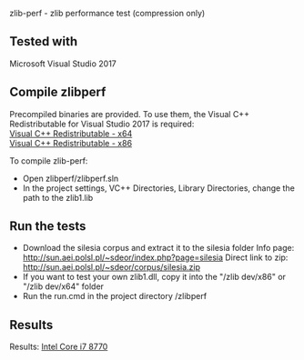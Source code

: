 zlib-perf - zlib performance test (compression only)

Tested with
-----------
Microsoft Visual Studio 2017

Compile zlibperf
----------------
Precompiled binaries are provided. To use them, the Visual C++ Redistributable for Visual Studio 2017 is required:  
[Visual C++ Redistributable - x64](https://aka.ms/vs/15/release/VC_redist.x64.exe)  
[Visual C++ Redistributable - x86](https://aka.ms/vs/15/release/VC_redist.x86.exe)

To compile zlib-perf:
- Open zlibperf/zlibperf.sln
- In the project settings, VC++ Directories, Library Directories, change the path to the zlib1.lib

Run the tests
-------------
- Download the silesia corpus and extract it to the silesia folder
  Info page: http://sun.aei.polsl.pl/~sdeor/index.php?page=silesia
  Direct link to zip: http://sun.aei.polsl.pl/~sdeor/corpus/silesia.zip
- If you want to test your own zlib1.dll, copy it into the "/zlib dev/x86" or "/zlib dev/x64" folder
- Run the run.cmd in the project directory /zlibperf

Results
-------
Results:
[Intel Core i7 8770](Results.md)
